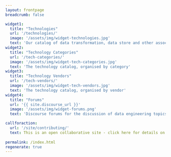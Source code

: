```yaml
---
layout: frontpage
breadcrumb: false

widget1:
  title: "Technologies"
  url: '/technologies/'
  image: '/assets/img/widget-technologies.jpg'
  text: 'Our catalog of data transformation, data store and other associated technologies'
widget2:
  title: "Technology Categories"
  url: '/tech-categories/'
  image: '/assets/img/widget-tech-categories.jpg'
  text: 'The technology catalog, organised by category'
widget3:
  title: "Technology Vendors"
  url: '/tech-vendors/'
  image: '/assets/img/widget-tech-vendors.jpg'
  text: 'The technology catalog, organised by vendor'
widget4:
  title: "Forums"
  url: '{{ site.discourse_url }}'
  image: '/assets/img/widget-forums.png'
  text: 'Discourse forums for the discussion of data engineering topics and for collaborating on this site.'

callforaction:
  url: '/site/contributing/'
  text: This is an open collaborative site - click here for details on how to get involved
  
permalink: /index.html
regenerate: true
---
```

